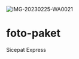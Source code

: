 ![IMG-20230225-WA0021](https://user-images.githubusercontent.com/126193529/221349477-a41235da-6378-4ffa-8009-1c4f319b5fde.jpg)
# foto-paket
Sicepat Express
